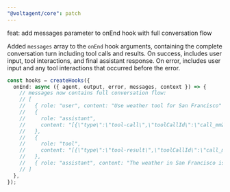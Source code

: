 ```yaml
---
"@voltagent/core": patch
---
```


feat: add messages parameter to onEnd hook with full conversation flow

Added `messages` array to the `onEnd` hook arguments, containing the complete conversation turn including tool calls and results. On success, includes user input, tool interactions, and final assistant response. On error, includes user input and any tool interactions that occurred before the error.

```ts
const hooks = createHooks({
  onEnd: async ({ agent, output, error, messages, context }) => {
    // messages now contains full conversation flow:
    // [
    //   { role: "user", content: "Use weather tool for San Francisco" },
    //   {
    //     role: "assistant",
    //     content: "[{\"type\":\"tool-call\",\"toolCallId\":\"call_mmZhyZwnheCjZQCRxFPR14pF\",\"toolName\":\"getWeather\",\"args\":{\"location\":\"San Francisco\"}}]",
    //   },
    //   {
    //     role: "tool",
    //     content: "[{\"type\":\"tool-result\",\"toolCallId\":\"call_mmZhyZwnheCjZQCRxFPR14pF\",\"toolName\":\"getWeather\",\"result\":{\"weather\":{\"location\":\"San Francisco\",\"temperature\":8,\"condition\":\"Rainy\",\"humidity\":86,\"windSpeed\":14},\"message\":\"Current weather in San Francisco: 8°C and rainy with 86% humidity and wind speed of 14 km/h.\"}}]",
    //   },
    //   { role: "assistant", content: "The weather in San Francisco is sunny and 22°C." }
    // ]
  },
});
```
